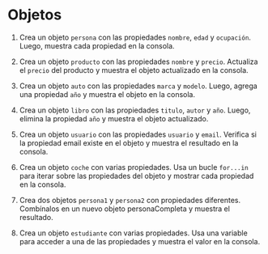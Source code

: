 # Objetos

1. Crea un objeto `persona` con las propiedades `nombre`, `edad` y `ocupación`. Luego, muestra cada propiedad en la consola.

2. Crea un objeto `producto` con las propiedades `nombre` y `precio`. Actualiza el `precio` del producto y muestra el objeto actualizado en la consola.

3. Crea un objeto `auto` con las propiedades `marca` y `modelo`. Luego, agrega una propiedad `año` y muestra el objeto en la consola.

4. Crea un objeto `libro` con las propiedades `titulo`, `autor` y `año`. Luego, elimina la propiedad `año` y muestra el objeto actualizado.

5. Crea un objeto `usuario` con las propiedades `usuario` y `email`. Verifica si la propiedad email existe en el objeto y muestra el resultado en la consola.

6. Crea un objeto `coche` con varias propiedades. Usa un bucle `for...in` para iterar sobre las propiedades del objeto y mostrar cada propiedad en la consola.

7. Crea dos objetos `persona1` y `persona2` con propiedades diferentes. Combínalos en un nuevo objeto personaCompleta y muestra el resultado.

8. Crea un objeto `estudiante` con varias propiedades. Usa una variable para acceder a una de las propiedades y muestra el valor en la consola.
